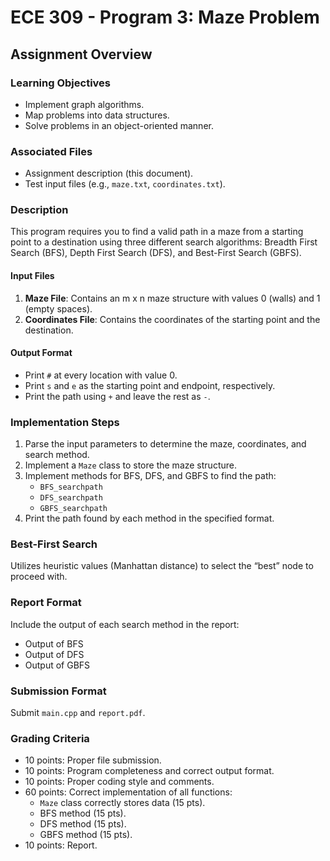 # ECE 309 - Program 3: Maze Problem

## Assignment Overview

### Learning Objectives
- Implement graph algorithms.
- Map problems into data structures.
- Solve problems in an object-oriented manner.

### Associated Files
- Assignment description (this document).
- Test input files (e.g., `maze.txt`, `coordinates.txt`).

### Description
This program requires you to find a valid path in a maze from a starting point to a destination using three different search algorithms: Breadth First Search (BFS), Depth First Search (DFS), and Best-First Search (GBFS).

#### Input Files
1. **Maze File**: Contains an m x n maze structure with values 0 (walls) and 1 (empty spaces).
2. **Coordinates File**: Contains the coordinates of the starting point and the destination.

#### Output Format
- Print `#` at every location with value 0.
- Print `s` and `e` as the starting point and endpoint, respectively.
- Print the path using `+` and leave the rest as `-`.

### Implementation Steps
1. Parse the input parameters to determine the maze, coordinates, and search method.
2. Implement a `Maze` class to store the maze structure.
3. Implement methods for BFS, DFS, and GBFS to find the path:
   - `BFS_searchpath`
   - `DFS_searchpath`
   - `GBFS_searchpath`
4. Print the path found by each method in the specified format.

### Best-First Search
Utilizes heuristic values (Manhattan distance) to select the “best” node to proceed with.

### Report Format
Include the output of each search method in the report:
- Output of BFS
- Output of DFS
- Output of GBFS

### Submission Format
Submit `main.cpp` and `report.pdf`.

### Grading Criteria
- 10 points: Proper file submission.
- 10 points: Program completeness and correct output format.
- 10 points: Proper coding style and comments.
- 60 points: Correct implementation of all functions:
  - `Maze` class correctly stores data (15 pts).
  - BFS method (15 pts).
  - DFS method (15 pts).
  - GBFS method (15 pts).
- 10 points: Report.
